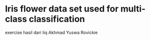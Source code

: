 # Iris flower data set used for multi-class classification
exercise hasil dari Iiq Akhmad Yuswa Rovickie
